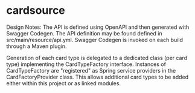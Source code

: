 # cardsource

Design Notes:
The API is defined using OpenAPI and then generated with Swagger Codegen. The API definition may be found defined
in src/main/resource/api.yml. Swagger Codegen is invoked on each build through a Maven plugin.

Generation of each card type is delegated to a dedicated class (per card type) implementing the CardTypeFactory
interface. Instances of CardTypeFactory are "registered" as Spring service providers in the CardFactoryProvider
class. This allows additional card types to be added either within this project or as linked modules.  